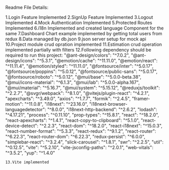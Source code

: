 Readme File Details:

1.Login Feature Implemented
2.SignUp Feature Implemented
3.Logout Implemented
4.Mock Authentication Implemented
5.Protected Routes Implemented
6.i18n Implemented and created language Component for the same
7.Dashboard Chart example implemented by getting total users from redux
8.Data managed by db.json
9.json server setup for mock api
10.Project module crud opration implemented
11.Estimation crud operation implemented partially with filters
12.Following dependency should be required to run this project: 
 "@ant-design/colors": "^7.0.2",
    "@ant-design/icons": "^5.3.1",
    "@emotion/cache": "^11.11.0",
    "@emotion/react": "^11.11.4",
    "@emotion/styled": "^11.11.0",
    "@fontsource/inter": "^5.0.17",
    "@fontsource/poppins": "^5.0.12",
    "@fontsource/public-sans": "^5.0.17",
    "@fontsource/roboto": "^5.0.12",
    "@mui/base": "^5.0.0-beta.38",
    "@mui/icons-material": "^6.1.3",
    "@mui/lab": "^5.0.0-alpha.167",
    "@mui/material": "^5.16.7",
    "@mui/system": "^5.15.12",
    "@reduxjs/toolkit": "^2.2.7",
    "@svgr/webpack": "^8.1.0",
    "@vitejs/plugin-react": "^4.2.1",
    "apexcharts": "^3.49.0",
    "axios": "^1.7.7",
    "formik": "^2.4.5",
    "framer-motion": "^11.0.8",
    "i18next": "^23.16.0",
    "i18next-browser-languagedetector": "^8.0.0",
    "i18next-http-backend": "^2.6.2",
    "lodash": "^4.17.21",
    "process": "^0.11.10",
    "prop-types": "^15.8.1",
    "react": "^18.2.0",
    "react-apexcharts": "^1.4.1",
    "react-copy-to-clipboard": "^5.1.0",
    "react-device-detect": "^2.2.3",
    "react-dom": "^18.2.0",
    "react-i18next": "^15.0.3",
    "react-number-format": "^5.3.3",
    "react-redux": "^9.1.2",
    "react-router": "^6.22.3",
    "react-router-dom": "^6.22.3",
    "redux-persist": "^6.0.0",
    "simplebar-react": "^3.2.4",
    "slick-carousel": "^1.8.1",
    "swr": "^2.2.5",
    "util": "^0.12.5",
    "vite": "^5.2.10",
    "vite-jsconfig-paths": "^2.0.1",
    "web-vitals": "^3.5.2",
    "yup": "^1.4.0"

    13.Vite implemented